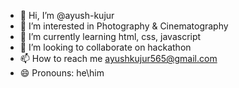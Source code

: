 - 👋 Hi, I’m @ayush-kujur
- 👀 I’m interested in Photography & Cinematography
- 🌱 I’m currently learning html, css, javascript
- 💞️ I’m looking to collaborate on hackathon
- 📫 How to reach me ayushkujur565@gmail.com
- 😄 Pronouns: he\him

<!---
ayush-kujur/ayush-kujur is a ✨ special ✨ repository because its `README.md` (this file) appears on your GitHub profile.
You can click the Preview link to take a look at your changes.
--->
